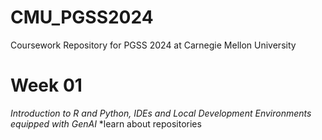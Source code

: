# CMU_PGSS2024
Coursework Repository for PGSS 2024 at Carnegie Mellon University

# Week 01
*Introduction to R and Python, IDEs and Local Development Environments equipped with GenAI*
*learn about repositories


